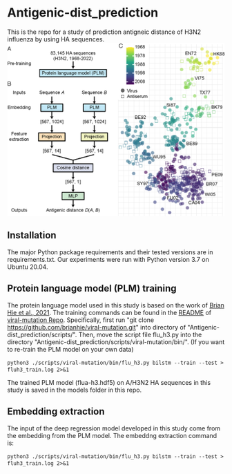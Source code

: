 # Antigenic-dist_prediction
This is the repo for a study of prediction antigneic distance of H3N2 influenza by using HA sequences.
![alt text](https://github.com/patience111/Antigenic-dist_prediction/blob/main/pics/image-abstract.png)</br>

Installation
------------
The major Python package requirements and their tested versions are in requirements.txt.
Our experiments were run with Python version 3.7 on Ubuntu 20.04.

Protein language model (PLM) training
------------
The protein language model used in this study is based on the work of [Brian Hie et al., 2021](https://www.science.org/doi/10.1126/science.abd7331). The training commands can be found in the [README](https://github.com/brianhie/viral-mutation/blob/master/README.md) of [viral-mutation Repo](https://github.com/brianhie/viral-mutation/tree/master). 
Specifically, first run "git clone https://github.com/brianhie/viral-mutation.git" into directory of "Antigenic-dist_prediction/scripts/". Then, move the script file flu_h3.py into the directory "Antigenic-dist_prediction/scripts/viral-mutation/bin/". (If you want to re-train the PLM model on your own data)

``` 
python3 ./scripts/viral-mutation/bin/flu_h3.py bilstm --train --test > fluh3_train.log 2>&1
```
The trained PLM model (flua-h3.hdf5) on A/H3N2 HA sequences in this study is saved in the models folder in this repo.

Embedding extraction 
------------
The input of the deep regression model developed in this study come from the embedding from the PLM model. The embeddng extraction command is:
``` 
python3 ./scripts/viral-mutation/bin/flu_h3.py bilstm --train --test > fluh3_train.log 2>&1
```
